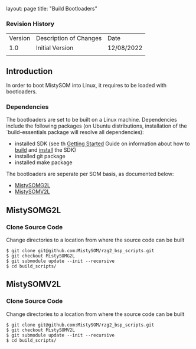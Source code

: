 layout: page
title: "Build Bootloaders"

### Revision History

<table>
  <tr>
   <td>Version
   </td>
   <td>Description of Changes
   </td>
   <td>Date
   </td>
  </tr>
  <tr>
   <td>
	   1.0
   </td>
   <td>
	   Initial Version
   </td>
   <td>
	   12/08/2022
   </td>
  </tr>
  <tr>
   <td>
   </td>
   <td>
   </td>
   <td>
   </td>
  </tr>
</table>

## Introduction

In order to boot MistySOM into Linux, it requires to be loaded with bootloaders. 
### Dependencies
The bootloaders are set to be built on a Linux machine. 
Dependencies include the following packages (on Ubuntu distributions, installation of the `build-essentials package will resolve all dependencies):
* installed SDK (see th [Getting Started](https://github.com/MistySOM/wiki/blob/master/GettingStarted.md) Guide on information about how to [build](https://github.com/MistySOM/wiki/blob/master/GettingStarted.md#building-the-sdk-1) and [install](https://github.com/MistySOM/wiki/blob/master/GettingStarted.md#installation-of-the-sdk) the SDK)
* installed git package
* installed make package

The bootloaders are seperate per SOM basis, as documented below:
* [MistySOMG2L ]( #MistySOMG2L)
* [MistySOMV2L ]( #MistySOMV2L)

## MistySOMG2L

### Clone Source Code
Change directories to a location from where the source code can be built
```
$ git clone git@github.com:MistySOM/rzg2_bsp_scripts.git
$ git checkout MistySOMG2L
$ git submodule update --init --recursive
$ cd build_scripts/
```


## MistySOMV2L

### Clone Source Code
Change directories to a location from where the source code can be built
```
$ git clone git@github.com:MistySOM/rzg2_bsp_scripts.git
$ git checkout MistySOMV2L
$ git submodule update --init --recursive
$ cd build_scripts/
```
